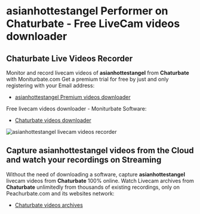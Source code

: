 # asianhottestangel Performer on Chaturbate - Free LiveCam videos downloader

## Chaturbate Live Videos Recorder

Monitor and record livecam videos of **asianhottestangel** from **Chaturbate** with Moniturbate.com
Get a premium trial for free by just and only registering with your Email address:
* [asianhottestangel Premium videos downloader](https://moniturbate.com/request-demo-licence-key.html)

Free livecam videos downloader - Moniturbate Software:
* [Chaturbate videos downloader](https://moniturbate.com/moniturbate-download-software.html)

![asianhottestangel livecam videos recorder](https://peachurnet.com/templates/moniturbate-software.png)


## Capture asianhottestangel videos from the Cloud and watch your recordings on Streaming

Without the need of downloading a software, capture **asianhottestangel** livecam videos from **Chaturbate** 100% online.
Watch Livecam archives from **Chaturbate** unlimitedly from thousands of existing recordings, only on Peachurbate.com and its websites network:
* [Chaturbate videos archives](https://peachurnet.com/)